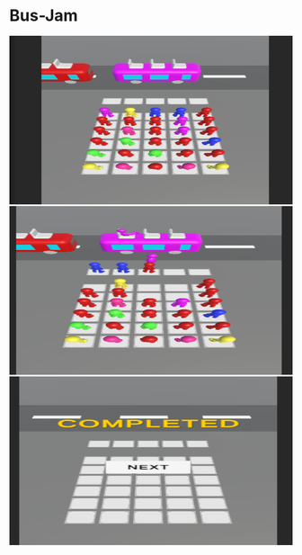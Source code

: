 # Bus-Jam

<img src="Photos/a1.png" width =900 height = 300>

<img src="Photos/a2.png" width =900 height = 300>

<img src="Photos/a3.png" width =900 height = 300>


